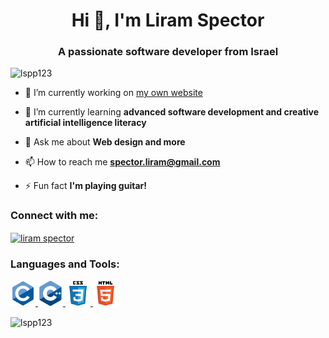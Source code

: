 <h1 align="center">Hi 👋, I'm Liram Spector</h1>
<h3 align="center">A passionate software developer from Israel</h3>

<p align="left"> <img src="https://komarev.com/ghpvc/?username=lspp123&label=Profile%20views&color=0e75b6&style=flat" alt="lspp123" /> </p>

- 🔭 I’m currently working on [my own website](https://github.com/lspp123/Web)

- 🌱 I’m currently learning **advanced software development and creative artificial intelligence literacy**

- 💬 Ask me about **Web design and more**

- 📫 How to reach me **spector.liram@gmail.com**

- ⚡ Fun fact **I'm playing guitar!**

<h3 align="left">Connect with me:</h3>
<p align="left">
<a href="https://linkedin.com/in/liram spector" target="blank"><img align="center" src="https://raw.githubusercontent.com/rahuldkjain/github-profile-readme-generator/master/src/images/icons/Social/linked-in-alt.svg" alt="liram spector" height="30" width="40" /></a>
</p>

<h3 align="left">Languages and Tools:</h3>
<p align="left"> <a href="https://www.cprogramming.com/" target="_blank" rel="noreferrer"> <img src="https://raw.githubusercontent.com/devicons/devicon/master/icons/c/c-original.svg" alt="c" width="40" height="40"/> </a> <a href="https://www.w3schools.com/cpp/" target="_blank" rel="noreferrer"> <img src="https://raw.githubusercontent.com/devicons/devicon/master/icons/cplusplus/cplusplus-original.svg" alt="cplusplus" width="40" height="40"/> </a> <a href="https://www.w3schools.com/css/" target="_blank" rel="noreferrer"> <img src="https://raw.githubusercontent.com/devicons/devicon/master/icons/css3/css3-original-wordmark.svg" alt="css3" width="40" height="40"/> </a> <a href="https://www.w3.org/html/" target="_blank" rel="noreferrer"> <img src="https://raw.githubusercontent.com/devicons/devicon/master/icons/html5/html5-original-wordmark.svg" alt="html5" width="40" height="40"/> </a> </p>

<p><img align="center" src="https://github-readme-stats.vercel.app/api/top-langs?username=lspp123&show_icons=true&locale=en&layout=compact" alt="lspp123" /></p>
